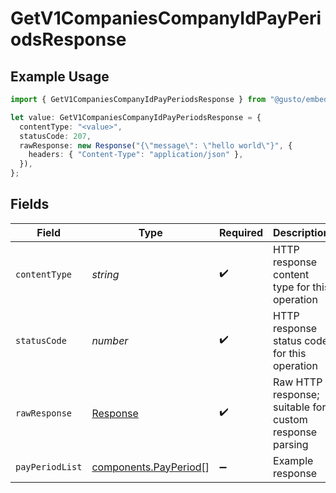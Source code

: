 # GetV1CompaniesCompanyIdPayPeriodsResponse

## Example Usage

```typescript
import { GetV1CompaniesCompanyIdPayPeriodsResponse } from "@gusto/embedded-api/models/operations/getv1companiescompanyidpayperiods.js";

let value: GetV1CompaniesCompanyIdPayPeriodsResponse = {
  contentType: "<value>",
  statusCode: 207,
  rawResponse: new Response("{\"message\": \"hello world\"}", {
    headers: { "Content-Type": "application/json" },
  }),
};
```

## Fields

| Field                                                                 | Type                                                                  | Required                                                              | Description                                                           |
| --------------------------------------------------------------------- | --------------------------------------------------------------------- | --------------------------------------------------------------------- | --------------------------------------------------------------------- |
| `contentType`                                                         | *string*                                                              | :heavy_check_mark:                                                    | HTTP response content type for this operation                         |
| `statusCode`                                                          | *number*                                                              | :heavy_check_mark:                                                    | HTTP response status code for this operation                          |
| `rawResponse`                                                         | [Response](https://developer.mozilla.org/en-US/docs/Web/API/Response) | :heavy_check_mark:                                                    | Raw HTTP response; suitable for custom response parsing               |
| `payPeriodList`                                                       | [components.PayPeriod](../../models/components/payperiod.md)[]        | :heavy_minus_sign:                                                    | Example response                                                      |